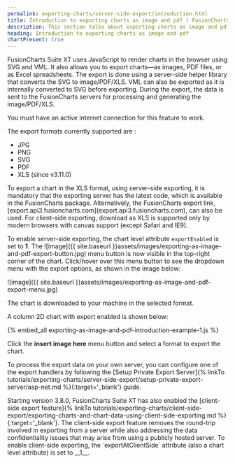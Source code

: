 ```yaml
---
permalink: exporting-charts/server-side-export/introduction.html
title: Introduction to exporting charts as image and pdf | FusionCharts
description: This section talks about exporting charts as image and pdf.cThe export is done using a server-side helper library. VML can also be exported.
heading: Introduction to exporting charts as image and pdf
chartPresent: true
---
```


FusionCharts Suite XT uses JavaScript to render charts in the browser using SVG and VML. It also allows you to export charts—as images, PDF files, or as Excel spreadsheets. The export is done using a server-side helper library that converts the SVG to image/PDF/XLS. VML can also be exported as it is internally converted to SVG before exporting. During the export, the data is sent to the FusionCharts servers for processing and generating the image/PDF/XLS.
<p class="text-info"> You must have an active internet connection for this feature to work. </p>

 The export formats currently supported are :

- JPG
- PNG
- SVG
- PDF
- XLS (since v3.11.0)

<p class="text-info">  To export a chart in the XLS format, using server-side exporting, it is mandatory that the exporting server has the latest code, which is available in the FusionCharts package. Alternatively, the FusionCharts export link, [export.api3.fusioncharts.com](export.api3.fusioncharts.com), can also be used. For client-side exporting, download as XLS is supported only by modern browsers with canvas support (except Safari and IE9). </p>

To enable server-side exporting, the chart level attribute `exportEnabled` is set to __1__. The ![image]({{ site.baseurl }}assets/images/exporting-as-image-and-pdf-export-button.jpg) menu button is now visible in the top-right corner of the chart. Click/hover over this menu button to see the dropdown menu with the export options, as shown in the image below:

![image]({{ site.baseurl }}assets/images/exporting-as-image-and-pdf-export-menu.jpg)

The chart is downloaded to your machine in the selected format.

A column 2D chart with export enabled is shown below:

{% embed_all exporting-as-image-and-pdf-introduction-example-1.js %}

Click the __insert image here__ menu button and select a format to export the chart.

<p class="text-info"> To process the export data on your own server, you can configure one of the export handlers by following the [Setup Private Export Server]{% linkTo tutorials/exporting-charts/server-side-export/setup-private-export-server/asp-net.md %}{:target='_blank'} guide. </p>

<p class="text-info"> Starting version 3.8.0, FusionCharts Suite XT has also enabled the [client-side export feature]{% linkTo tutorials/exporting-charts/client-side-export/exporting-charts-and-chart-data-using-client-side-exporting.md %}{:target='_blank'}. The client-side export feature removes the round-trip involved in exporting from a  server while also addressing the data confidentiality issues that may arise from using a publicly hosted server. To enable client-side exporting, the `exportAtClientSide` attribute (also a chart level attribute) is set to __1__. </p>